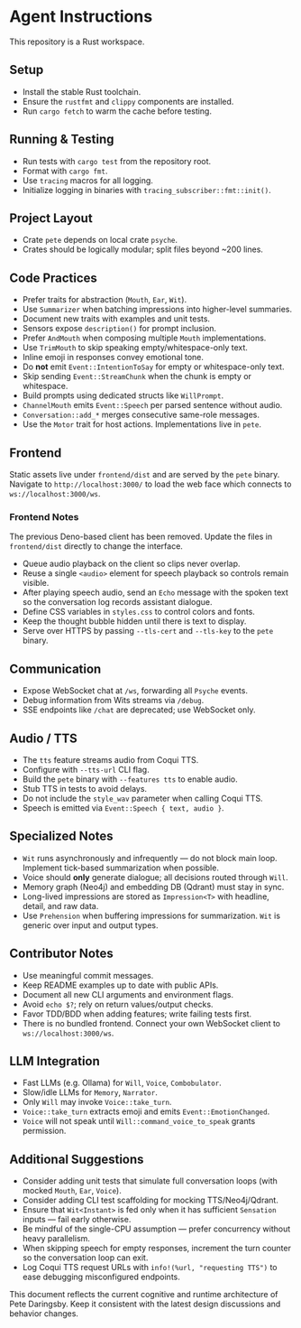 # Agent Instructions

This repository is a Rust workspace.

## Setup

* Install the stable Rust toolchain.
* Ensure the `rustfmt` and `clippy` components are installed.
* Run `cargo fetch` to warm the cache before testing.

## Running & Testing

* Run tests with `cargo test` from the repository root.
* Format with `cargo fmt`.
* Use `tracing` macros for all logging.
* Initialize logging in binaries with `tracing_subscriber::fmt::init()`.

## Project Layout

* Crate `pete` depends on local crate `psyche`.
* Crates should be logically modular; split files beyond \~200 lines.

## Code Practices

* Prefer traits for abstraction (`Mouth`, `Ear`, `Wit`).
* Use `Summarizer` when batching impressions into higher-level summaries.
* Document new traits with examples and unit tests.
* Sensors expose `description()` for prompt inclusion.
* Prefer `AndMouth` when composing multiple `Mouth` implementations.
* Use `TrimMouth` to skip speaking empty/whitespace-only text.
* Inline emoji in responses convey emotional tone.
* Do **not** emit `Event::IntentionToSay` for empty or whitespace-only text.
* Skip sending `Event::StreamChunk` when the chunk is empty or whitespace.
* Build prompts using dedicated structs like `WillPrompt`.
* `ChannelMouth` emits `Event::Speech` per parsed sentence without audio.
* `Conversation::add_*` merges consecutive same-role messages.
* Use the `Motor` trait for host actions. Implementations live in `pete`.

## Frontend

Static assets live under `frontend/dist` and are served by the `pete` binary.
Navigate to `http://localhost:3000/` to load the web face which connects to
`ws://localhost:3000/ws`.

### Frontend Notes

The previous Deno-based client has been removed. Update the files in
`frontend/dist` directly to change the interface.
* Queue audio playback on the client so clips never overlap.
* Reuse a single `<audio>` element for speech playback so controls remain visible.
* After playing speech audio, send an `Echo` message with the spoken text so the conversation log records assistant dialogue.
* Define CSS variables in `styles.css` to control colors and fonts.
* Keep the thought bubble hidden until there is text to display.
* Serve over HTTPS by passing `--tls-cert` and `--tls-key` to the `pete` binary.

## Communication

* Expose WebSocket chat at `/ws`, forwarding all `Psyche` events.
* Debug information from Wits streams via `/debug`.
* SSE endpoints like `/chat` are deprecated; use WebSocket only.

## Audio / TTS

* The `tts` feature streams audio from Coqui TTS.
* Configure with `--tts-url` CLI flag.
* Build the `pete` binary with `--features tts` to enable audio.
* Stub TTS in tests to avoid delays.
* Do not include the `style_wav` parameter when calling Coqui TTS.
* Speech is emitted via `Event::Speech { text, audio }`.

## Specialized Notes

* `Wit` runs asynchronously and infrequently — do not block main loop. Implement
  tick-based summarization when possible.
* Voice should **only** generate dialogue; all decisions routed through `Will`.
* Memory graph (Neo4j) and embedding DB (Qdrant) must stay in sync.
* Long-lived impressions are stored as `Impression<T>` with headline, detail, and raw data.
* Use `Prehension` when buffering impressions for summarization. `Wit` is generic over input and output types.

## Contributor Notes

* Use meaningful commit messages.
* Keep README examples up to date with public APIs.
* Document all new CLI arguments and environment flags.
* Avoid `echo $?`; rely on return values/output checks.
* Favor TDD/BDD when adding features; write failing tests first.
* There is no bundled frontend. Connect your own WebSocket client to
  `ws://localhost:3000/ws`.

## LLM Integration

* Fast LLMs (e.g. Ollama) for `Will`, `Voice`, `Combobulator`.
* Slow/idle LLMs for `Memory`, `Narrator`.
* Only `Will` may invoke `Voice::take_turn`.
* `Voice::take_turn` extracts emoji and emits `Event::EmotionChanged`.
* `Voice` will not speak until `Will::command_voice_to_speak` grants permission.

## Additional Suggestions

* Consider adding unit tests that simulate full conversation loops (with mocked `Mouth`, `Ear`, `Voice`).
* Consider adding CLI test scaffolding for mocking TTS/Neo4j/Qdrant.
* Ensure that `Wit<Instant>` is fed only when it has sufficient `Sensation` inputs — fail early otherwise.
* Be mindful of the single-CPU assumption — prefer concurrency without heavy parallelism.
* When skipping speech for empty responses, increment the turn counter so the conversation loop can exit.
* Log Coqui TTS request URLs with `info!(%url, "requesting TTS")` to ease debugging misconfigured endpoints.

This document reflects the current cognitive and runtime architecture of Pete Daringsby. Keep it consistent with the latest design discussions and behavior changes.

